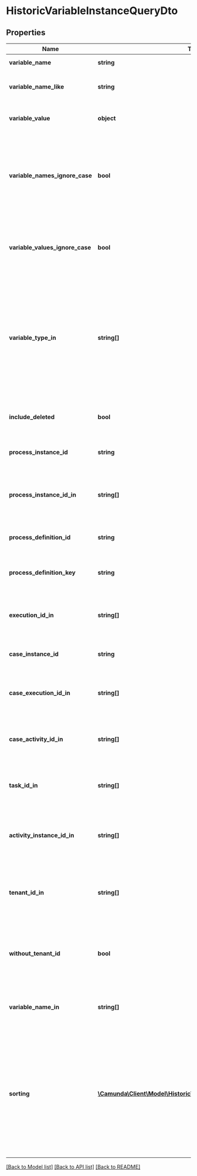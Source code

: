 # HistoricVariableInstanceQueryDto

## Properties
Name | Type | Description | Notes
------------ | ------------- | ------------- | -------------
**variable_name** | **string** | Filter by variable name. | [optional] 
**variable_name_like** | **string** | Restrict to variables with a name like the parameter. | [optional] 
**variable_value** | **object** | Filter by variable value. May be &#x60;String&#x60;, &#x60;Number&#x60; or &#x60;Boolean&#x60;. | [optional] 
**variable_names_ignore_case** | **bool** | Match the variable name provided in &#x60;variableName&#x60; and &#x60;variableNameLike&#x60; case- insensitively. If set to &#x60;true&#x60; **variableName** and **variablename** are treated as equal. | [optional] 
**variable_values_ignore_case** | **bool** | Match the variable value provided in &#x60;variableValue&#x60; case-insensitively. If set to &#x60;true&#x60; **variableValue** and **variablevalue** are treated as equal. | [optional] 
**variable_type_in** | **string[]** | Only include historic variable instances which belong to one of the passed and comma- separated variable types. A list of all supported variable types can be found [here](https://docs.camunda.org/manual/7.21/user-guide/process-engine/variables/#supported-variable-values). **Note:** All non-primitive variables are associated with the type &#x27;serializable&#x27;. | [optional] 
**include_deleted** | **bool** | Include variables that has already been deleted during the execution. | [optional] 
**process_instance_id** | **string** | Filter by the process instance the variable belongs to. | [optional] 
**process_instance_id_in** | **string[]** | Only include historic variable instances which belong to one of the passed  process instance ids. | [optional] 
**process_definition_id** | **string** | Filter by the process definition the variable belongs to. | [optional] 
**process_definition_key** | **string** | Filter by a key of the process definition the variable belongs to. | [optional] 
**execution_id_in** | **string[]** | Only include historic variable instances which belong to one of the passed and  execution ids. | [optional] 
**case_instance_id** | **string** | Filter by the case instance the variable belongs to. | [optional] 
**case_execution_id_in** | **string[]** | Only include historic variable instances which belong to one of the passed and  case execution ids. | [optional] 
**case_activity_id_in** | **string[]** | Only include historic variable instances which belong to one of the passed and  case activity ids. | [optional] 
**task_id_in** | **string[]** | Only include historic variable instances which belong to one of the passed and  task ids. | [optional] 
**activity_instance_id_in** | **string[]** | Only include historic variable instances which belong to one of the passed and  activity instance ids. | [optional] 
**tenant_id_in** | **string[]** | Only include historic variable instances which belong to one of the passed and comma- separated tenant ids. | [optional] 
**without_tenant_id** | **bool** | Only include historic variable instances that belong to no tenant. Value may only be &#x60;true&#x60;, as &#x60;false&#x60; is the default behavior. | [optional] 
**variable_name_in** | **string[]** | Only include historic variable instances which belong to one of the passed  variable names. | [optional] 
**sorting** | [**\Camunda\Client\Model\HistoricVariableInstanceQueryDtoSorting[]**](HistoricVariableInstanceQueryDtoSorting.md) | An array of criteria to sort the result by. Each element of the array is                      an object that specifies one ordering. The position in the array                      identifies the rank of an ordering, i.e., whether it is primary, secondary,                      etc. Sorting has no effect for &#x60;count&#x60; endpoints | [optional] 

[[Back to Model list]](../../README.md#documentation-for-models) [[Back to API list]](../../README.md#documentation-for-api-endpoints) [[Back to README]](../../README.md)

